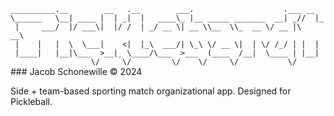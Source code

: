 <code>
__________.__        __   .__        ___.                    .___ __   
\______   \__| ____ |  | _|  |   ____\_ |__ _____ _______  __| _//  |_ 
 |     ___/  |/ ___\|  |/ /  | _/ __ \| __ \\__  \\_  __ \/ __ |\   __\
 |    |   |  \  \___|    <|  |_\  ___/| \_\ \/ __ \|  | \/ /_/ | |  |  
 |____|   |__|\___  >__|_ \____/\___  >___  (____  /__|  \____ | |__|  
                  \/     \/         \/    \/     \/           \/       
</code>
### Jacob Schonewille © 2024

Side + team-based sporting match organizational app. Designed for Pickleball.